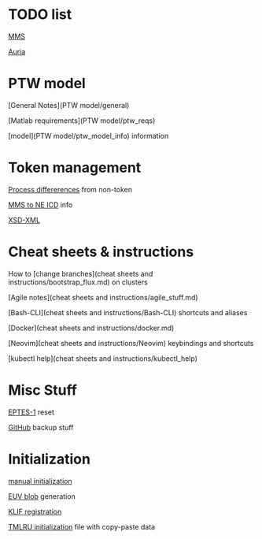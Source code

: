 # TODO list
[MMS](todo/mms.md)

[Auria](todo/auria.md)

# PTW model
[General Notes](PTW model/general)

[Matlab requirements](PTW model/ptw_reqs)

[model](PTW model/ptw_model_info) information

# Token management
[Process differerences](token_mgt/initialization.md) from non-token

[MMS to NE ICD](token_mgt/mms2ne_icd.md) info

[XSD-XML](token_mgt/xsd_xml.md)

# Cheat sheets & instructions
How to [change branches](cheat sheets and instructions/bootstrap_flux.md) on clusters

[Agile notes](cheat sheets and instructions/agile_stuff.md)

[Bash-CLI](cheat sheets and instructions/Bash-CLI) shortcuts and aliases

[Docker](cheat sheets and instructions/docker.md)

[Neovim](cheat sheets and instructions/Neovim) keybindings and shortcuts

[kubectl help](cheat sheets and instructions/kubectl_help)

# Misc Stuff
[EPTES-1](Misc/EPTES-1) reset

[GitHub](Misc/GitHub) backup stuff

# Initialization
[manual initialization](initialization/manual_initialization)

[EUV blob](initialization/euv_blob_gen) generation

[KLIF registration](initialization/klif_registration)

[TMLRU initialization](initialization/tmlru_init_info.json) file with copy-paste data



